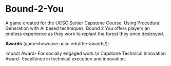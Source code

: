 # Bound-2-You
A game created for the UCSC Senior Capstone Course. Using Procedural Generation with AI based techniques. Bound 2 You offers players an endless experience as they work to replant the forest they once destroyed.

**Awards** (gameshowcase.ucsc.edu/the-awards/):

Impact Award- For socially engaged work.\n
Capstone Technical Innovation Award- Excellence in technical execution and innovation.
